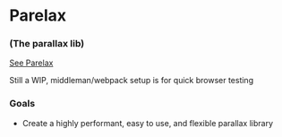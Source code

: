 # Parelax
### (The parallax lib)

[See Parelax](https://www.youtube.com/watch?v=67-YUqCzfsc)

Still a WIP, middleman/webpack setup is for quick browser testing

### Goals
- Create a highly performant, easy to use, and flexible parallax library
